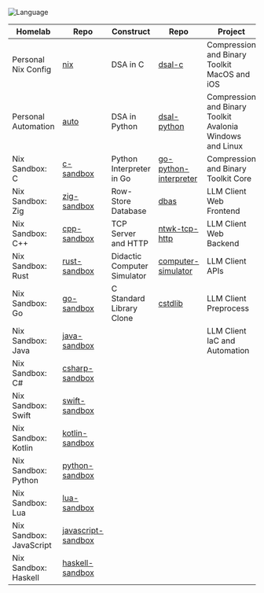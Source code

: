 ![Language](https://github-readme-stats.vercel.app/api/top-langs/?username=permalik&size_weight=0.5&count_weight=0.5&theme=apprentice&card_width=650&langs_count=20&custom_title=Languages&layout=compact)

| Homelab                 | Repo                                                                 | Construct                   | Repo                                                                       | Project                                                   | Repo                                                                           |
|-------------------------|----------------------------------------------------------------------|-----------------------------|----------------------------------------------------------------------------|-----------------------------------------------------------|--------------------------------------------------------------------------------|
| Personal Nix Config     | [nix](https://github.com/permalik/nix)                               | DSA in C                    | [dsal-c](https://github.com/permalik/dsal-c)                               | Compression and Binary Toolkit MacOS and iOS              | [yyyoink-apple](https://github.com/sunsplitstudio/yyyoink-apple)               |
| Personal Automation     | [auto](https://github.com/permalik/auto)                             | DSA in Python               | [dsal-python](https://github.com/permalik/dsal-python)                     | Compression and Binary Toolkit Avalonia Windows and Linux | [yyyoink-avalonia](https://github.com/sunsplitstudio/yyyoink-avalonia)         |
| Nix Sandbox: C          | [c-sandbox](https://github.com/permalik/c-sandbox)                   | Python Interpreter in Go    | [go-python-interpreter](https://github.com/permalik/go-python-interpreter) | Compression and Binary Toolkit Core                       | [yyyoink-core](https://github.com/sunsplitstudio/yyyoink-core)                 |
| Nix Sandbox: Zig        | [zig-sandbox](https://github.com/permalik/zig-sandbox)               | Row-Store Database          | [dbas](https://github.com/permalik/dbas)                                   | LLM Client Web Frontend                                   | [blue-web-frontend](https://github.com/permalik/blue-web-frontend)             |
| Nix Sandbox: C++        | [cpp-sandbox](https://github.com/permalik/cpp-sandbox)               | TCP Server and HTTP         | [ntwk-tcp-http](https://github.com/permalik/ntwk-tcp-http)                 | LLM Client Web Backend                                    | [blue-web-backend](https://github.com/permalik/blue-web-backend)               |
| Nix Sandbox: Rust       | [rust-sandbox](https://github.com/permalik/rust-sandbox)             | Didactic Computer Simulator | [computer-simulator](https://github.com/permalik/computer-simulator)       | LLM Client APIs                                           | [blue-api](https://github.com/permalik/blue-api)                               |
| Nix Sandbox: Go         | [go-sandbox](https://github.com/permalik/go-sandbox)                 | C Standard Library Clone    | [cstdlib](https://github.com/permalik/cstdlib)                             | LLM Client Preprocess                                     | [blue-preprocess](https://github.com/permalik/blue-preprocess)                 |
| Nix Sandbox: Java       | [java-sandbox](https://github.com/permalik/java-sandbox)             |                             |                                                                            | LLM Client IaC and Automation                             | [blue-operation](https://github.com/permalik/blue-operation)                   |
| Nix Sandbox: C#         | [csharp-sandbox](https://github.com/permalik/csharp-sandbox)         |                             |                                                                            |                                                           |                                                                                |
| Nix Sandbox: Swift      | [swift-sandbox](https://github.com/permalik/swift-sandbox)           |                             |                                                                            |                                                           |                                                                                |
| Nix Sandbox: Kotlin     | [kotlin-sandbox](https://github.com/permalik/kotlin-sandbox)         |                             |                                                                            |                                                           |                                                                                |
| Nix Sandbox: Python     | [python-sandbox](https://github.com/permalik/python-sandbox)         |                             |                                                                            |                                                           |                                                                                |
| Nix Sandbox: Lua        | [lua-sandbox](https://github.com/permalik/lua-sandbox)               |                             |                                                                            |                                                           |                                                                                |
| Nix Sandbox: JavaScript | [javascript-sandbox](https://github.com/permalik/javascript-sandbox) |                             |                                                                            |                                                           |                                                                                |
| Nix Sandbox: Haskell    | [haskell-sandbox](https://github.com/permalik/haskell-sandbox)       |                             |                                                                            |                                                           |                                                                                |

<!--
![Language](https://github-readme-stats.vercel.app/api/top-langs/?username=permalik&size_weight=0.5&count_weight=0.5&theme=apprentice&langs_count=20&custom_title=Languages&layout=compact)
-->

<!--
**permalik/permalik** is a ✨ _special_ ✨ repository because its `README.md` (this file) appears on your GitHub profile.

Here are some ideas to get you started:

- 🔭 I’m currently working on ...
- 🌱 I’m currently learning ...
- 👯 I’m looking to collaborate on ...
- 🤔 I’m looking for help with ...
- 💬 Ask me about ...
- 📫 How to reach me: ...
- 😄 Pronouns: ...
- ⚡ Fun fact: ...
-->
